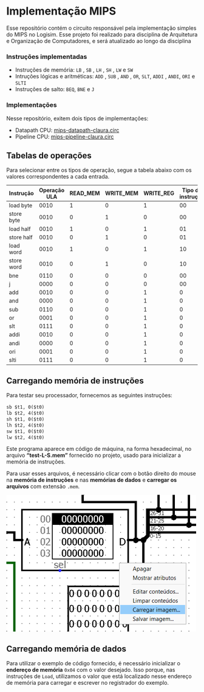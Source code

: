 # Implementação MIPS
Esse repositório contém o circuito responsável pela implementação simples do MIPS no Logisim. Esse projeto foi realizado para disciplina de Arquitetura e Organização de Computadores, e será atualizado ao longo da disciplina

### Instruções implementadas

- Instruções de memória: `LB` , `SB` , `LH` , `SH` , `LW` e `SW`
- Intruções lógicas e aritméticas: `ADD` , `SUB` , `AND` , `OR`, `SLT`, `ADDI` , `ANDI`, `ORI` e `SLTI`
- Instruções de salto: `BEQ`, `BNE` e `J`

### Implementações
Nesse repositório, exitem dois tipos de implementações:
- Datapath CPU: [mips-datapath-claura.circ](https://github.com/lauramoroni/mips-logisim/blob/main/mips-datapath-claura.circ)
- Pipeline CPU: [mips-pipeline-claura.circ](https://github.com/lauramoroni/mips-logisim/blob/main/mips-pipeline-claura.circ)

## Tabelas de operações

Para selecionar entre os tipos de operação, segue a tabela abaixo com os valores correspondentes a cada entrada.

| **Instrução** | **Operação ULA** | **READ_MEM** | **WRITE_MEM** | **WRITE_REG** | **Tipo de instrução** | **RegDst** | **MemToReg** | **BEQ** | **BNE** | **Jump** | **ALUsrc** |
| --- | --- | --- | --- | --- | --- | --- | --- | --- | --- | --- | --- |
| load byte | 0010 | 1 | 0 | 1 | 00 | 0 | 1 | 0 | 0 | 0 | 1 |
| store byte | 0010 | 0 | 1 | 0 | 00 | 0 | 0 | 0 | 0 | 0 | 1 |
| load half | 0010 | 1 | 0 | 1 | 01 | 0 | 1 | 0 | 0 | 0 | 1 |
| store half | 0010 | 0 | 1 | 0 | 01 | 0 | 0 | 0 | 0 | 0 | 1 |
| load word | 0010 | 1 | 0 | 1 | 10 | 0 | 1 | 0 | 0 | 0 | 1 |
| store word | 0010 | 0 | 1 | 0 | 10 | 0 | 0 | 0 | 0 | 0 | 1 |
| bne | 0110 | 0 | 0 | 0 | 00 | 0 | 0 | 0 | 1 | 0 | 0 |
| j | 0000 | 0 | 0 | 0 | 00 | 0 | 0 | 0 | 0 | 1 | 0 |
| add | 0010 | 0 | 0 | 1 | 0 | 0 | 0 | 0 | 0 | 0 | 0 |
| and | 0000 | 0 | 0 | 1 | 0 | 0 | 0 | 0 | 0 | 0 | 0 |
| sub | 0110 | 0 | 0 | 1 | 0 | 0 | 0 | 0 | 0 | 0 | 0 |
| or | 0001 | 0 | 0 | 1 | 0 | 0 | 0 | 0 | 0 | 0 | 0 |
| slt | 0111 | 0 | 0 | 1 | 0 | 0 | 0 | 0 | 0 | 0 | 0 |
| addi | 0010 | 0 | 0 | 1 | 0 | 1 | 0 | 0 | 0 | 0 | 0 |
| andi | 0000 | 0 | 0 | 1 | 0 | 1 | 0 | 0 | 0 | 0 | 0 |
| ori | 0001 | 0 | 0 | 1 | 0 | 1 | 0 | 0 | 0 | 0 | 0 |
| slti | 0111 | 0 | 0 | 1 | 0 | 1 | 0 | 0 | 0 | 0 | 0 |

## Carregando memória de instruções

Para testar seu processador, fornecemos as seguintes instruções:

~~~Assembly
sb $t1, 0($t0)
lb $t2, 4($t0)
sh $t1, 0($t0)
lh $t2, 4($t0)
sw $t1, 0($t0)
lw $t2, 4($t0)
~~~

Este programa aparece em código de máquina, na forma hexadecimal, no arquivo **“test-L-S.mem”** fornecido no projeto, usado para inicializar a memória de instruções.

Para usar esses arquivos, é necessário clicar com o botão direito do mouse na **memória de instruções** e nas **memórias de dados** e **carregar os arquivos** com extensão `.mem`.

![Memória de instrução](implementacao-mips/image%203.png)

## Carregando memória de dados

Para utilizar o exemplo de código fornecido, é necessário inicializar o **endereço de memória** `0x04` com o valor desejado. Isso porque, nas instruções de `Load`, utilizamos o valor que está localizado nesse endereço de memória para carregar e escrever no registrador do exemplo.




